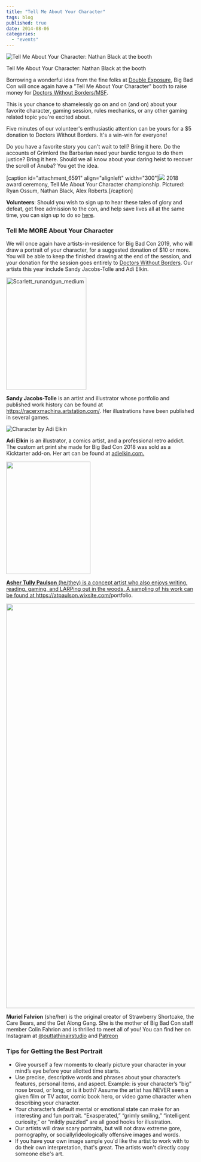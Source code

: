 ```yaml
---
title: "Tell Me About Your Character"
tags: blog
published: true
date: 2014-08-06
categories: 
  - "events"
---
```


![Tell Me About Your Character: Nathan Black at the booth](/images/TMAYC_booth-200x300.jpg) 

Tell Me About Your Character: Nathan Black at the booth

Borrowing a wonderful idea from the fine folks at [Double Exposure](http://www.dexposure.com/home.html), Big Bad Con will once again have a "Tell Me About Your Character" booth to raise money for [Doctors Without Borders/MSF](http://www.doctorswithoutborders.org/).

This is your chance to shamelessly go on and on (and on) about your favorite character, gaming session, rules mechanics, or any other gaming related topic you're excited about.

Five minutes of our volunteer's enthusiastic attention can be yours for a $5 donation to Doctors Without Borders. It's a win-win for everyone!

Do you have a favorite story you can't wait to tell? Bring it here. Do the accounts of Grimlord the Barbarian need your bardic tongue to do them justice? Bring it here. Should we all know about your daring heist to recover the scroll of Anuba? You get the idea.

\[caption id="attachment\_6591" align="alignleft" width="300"\][![](/images/TMAYC-2018-10-14-300x225.jpg)](/images/TMAYC-2018-10-14.jpg) 2018 award ceremony, Tell Me About Your Character championship. Pictured: Ryan Ossum, Nathan Black, Alex Roberts.\[/caption\]

**Volunteers**: Should you wish to sign up to hear these tales of glory and defeat, get free admission to the con, and help save lives all at the same time, you can sign up to do so [here](https://www.bigbadcon.com/volunteer/join-the-rangers/).

### Tell Me MORE About Your Character

We will once again have artists-in-residence for Big Bad Con 2019, who will draw a portrait of your character, for a suggested donation of $10 or more. You will be able to keep the finished drawing at the end of the session, and your donation for the session goes entirely to [Doctors Without Borders](http://www.doctorswithoutborders.org/). Our artists this year include Sandy Jacobs-Tolle and Adi Elkin.

<img class="alignleft wp-image-4631 size-medium" src="/images/Scarlett_runandgun_medium-214x300.jpg" alt="Scarlett_runandgun_medium" width="214" height="300">

<strong>Sandy Jacobs-Tolle</strong> is an artist and illustrator whose portfolio and published work history can be found at <a href="https://racerxmachina.artstation.com/">https://racerxmachina.artstation.com/</a>. Her illustrations have been published in several games.

<img class="alignright size-medium wp-image-5836" src="/images/character3_cropped.jpg" alt="Character by Adi Elkin">

<strong>Adi Elkin</strong> is an illustrator, a comics artist, and a professional retro addict. The custom art print she made for Big Bad Con 2018 was sold as a Kicktarter add-on. Her art can be found at <a href="https://www.adielkin.com/">adielkin.com.

<img class="size-medium wp-image-7999 alignleft" src="/images/AsherPaulson_art_medium-225x300.jpg" alt="" width="225" height="300">

<strong>Asher Tully Paulson</strong> (he/they) is a concept artist who also enjoys writing, reading, gaming, and LARPing out in the woods. A sampling of his work can be found at <a href="https://atpaulson.wixsite.com/portfolio" target="_blank" rel="noopener" data-saferedirecturl="https://www.google.com/url?q=https://atpaulson.wixsite.com/portfolio&amp;source=gmail&amp;ust=1569267908471000&amp;usg=AFQjCNElQw_UV5051yZLGpTGS6l_3K2frw">https://atpaulson.wixsite.com/<wbr>portfolio</a>.

<img class="aligncenter size-full wp-image-8019" src="/images/Murial-Fahrion-illustration.jpg" alt="" width="817" height="1080">

<strong>Muriel Fahrion</strong> (she/her) is the original creator of Strawberry Shortcake, the Care Bears, and the Get Along Gang. She is the mother of Big Bad Con staff member Colin Fahrion and is thrilled to meet all of you! You can find her on Instagram at <a href="https://www.instagram.com/outtathinairstudio/">@outtathinairstudio</a> and <a href="https://www.patreon.com/outtathinair/posts">Patreon</a>

### Tips for Getting the Best Portrait

- Give yourself a few moments to clearly picture your character in your mind’s eye before your allotted time starts.
- Use precise, descriptive words and phrases about your character’s features, personal items, and aspect. Example: is your character’s “big” nose broad, or long, or is it both? Assume the artist has NEVER seen a given film or TV actor, comic book hero, or video game character when describing your character.
- Your character’s default mental or emotional state can make for an interesting and fun portrait. “Exasperated,” “grimly smiling,” “intelligent curiosity,” or “mildly puzzled” are all good hooks for illustration.
- Our artists will draw scary portraits, but will not draw extreme gore, pornography, or socially/ideologically offensive images and words.
- If you have your own image sample you'd like the artist to work with to do their own interpretation, that's great. The artists won't directly copy someone else's art.
